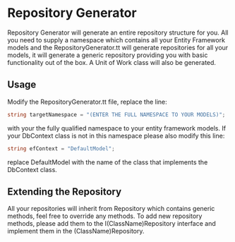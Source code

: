 # Repository Generator

Repository Generator will generate an entire repository structure for you. All you need to supply a namespace which contains all your Entity Framework models and the RepositoryGenerator.tt will generate repositories for all your models, it will generate a generic repository providing you with basic functionality out of the box. A Unit of Work class will also be generated.

## Usage

Modify the RepositoryGenerator.tt file, replace the line:

```csharp
string targetNamespace = "(ENTER THE FULL NAMESPACE TO YOUR MODELS)";
```

with your the fully qualified namespace to your entity framework models. If your DbContext class
is not in this namespace please also modify this line:

```csharp
string efContext = "DefaultModel";
```

replace DefaultModel with the name of the class that implements the DbContext class.

## Extending the Repository

All your repositories will inherit from Repository<T> which contains generic methods, feel free
to override any methods. To add new repository methods, please add them to the I(ClassName)Repository
interface and implement them in the (ClassName)Repository.
